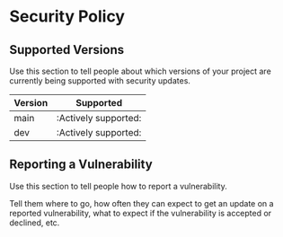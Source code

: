 # Security Policy

## Supported Versions

Use this section to tell people about which versions of your project are
currently being supported with security updates.

| Version | Supported            |
| ------- | -------------------- |
| main    | :Actively supported: |
| dev     | :Actively supported: |

## Reporting a Vulnerability

Use this section to tell people how to report a vulnerability.

Tell them where to go, how often they can expect to get an update on a
reported vulnerability, what to expect if the vulnerability is accepted or
declined, etc.
